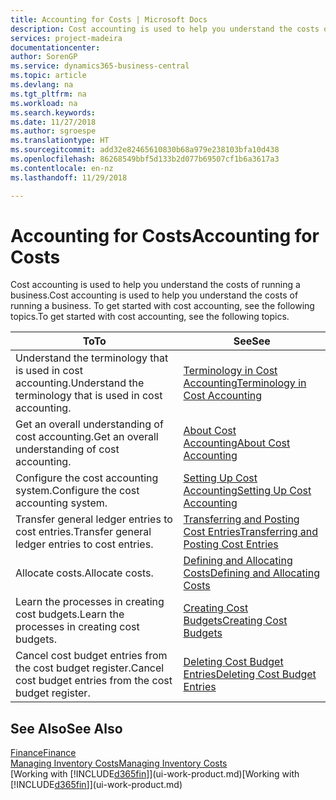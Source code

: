 ```yaml
---
title: Accounting for Costs | Microsoft Docs
description: Cost accounting is used to help you understand the costs of running a business. To get started with cost accounting, see the following topics.
services: project-madeira
documentationcenter: 
author: SorenGP
ms.service: dynamics365-business-central
ms.topic: article
ms.devlang: na
ms.tgt_pltfrm: na
ms.workload: na
ms.search.keywords: 
ms.date: 11/27/2018
ms.author: sgroespe
ms.translationtype: HT
ms.sourcegitcommit: add32e82465610830b68a979e238103bfa10d438
ms.openlocfilehash: 86268549bbf5d133b2d077b69507cf1b6a3617a3
ms.contentlocale: en-nz
ms.lasthandoff: 11/29/2018

---
```

# <a name="accounting-for-costs"></a><span data-ttu-id="838d0-104">Accounting for Costs</span><span class="sxs-lookup"><span data-stu-id="838d0-104">Accounting for Costs</span></span>
<span data-ttu-id="838d0-105">Cost accounting is used to help you understand the costs of running a business.</span><span class="sxs-lookup"><span data-stu-id="838d0-105">Cost accounting is used to help you understand the costs of running a business.</span></span> <span data-ttu-id="838d0-106">To get started with cost accounting, see the following topics.</span><span class="sxs-lookup"><span data-stu-id="838d0-106">To get started with cost accounting, see the following topics.</span></span>  

|<span data-ttu-id="838d0-107">To</span><span class="sxs-lookup"><span data-stu-id="838d0-107">To</span></span>|<span data-ttu-id="838d0-108">See</span><span class="sxs-lookup"><span data-stu-id="838d0-108">See</span></span>|  
|--------|---------|  
|<span data-ttu-id="838d0-109">Understand the terminology that is used in cost accounting.</span><span class="sxs-lookup"><span data-stu-id="838d0-109">Understand the terminology that is used in cost accounting.</span></span>|[<span data-ttu-id="838d0-110">Terminology in Cost Accounting</span><span class="sxs-lookup"><span data-stu-id="838d0-110">Terminology in Cost Accounting</span></span>](finance-terminology-in-cost-accounting.md)|  
|<span data-ttu-id="838d0-111">Get an overall understanding of cost accounting.</span><span class="sxs-lookup"><span data-stu-id="838d0-111">Get an overall understanding of cost accounting.</span></span>|[<span data-ttu-id="838d0-112">About Cost Accounting</span><span class="sxs-lookup"><span data-stu-id="838d0-112">About Cost Accounting</span></span>](finance-about-cost-accounting.md)|  
|<span data-ttu-id="838d0-113">Configure the cost accounting system.</span><span class="sxs-lookup"><span data-stu-id="838d0-113">Configure the cost accounting system.</span></span>|[<span data-ttu-id="838d0-114">Setting Up Cost Accounting</span><span class="sxs-lookup"><span data-stu-id="838d0-114">Setting Up Cost Accounting</span></span>](finance-set-up-cost-accounting.md)|  
|<span data-ttu-id="838d0-115">Transfer general ledger entries to cost entries.</span><span class="sxs-lookup"><span data-stu-id="838d0-115">Transfer general ledger entries to cost entries.</span></span>|[<span data-ttu-id="838d0-116">Transferring and Posting Cost Entries</span><span class="sxs-lookup"><span data-stu-id="838d0-116">Transferring and Posting Cost Entries</span></span>](finance-transfer-and-post-cost-entries.md)|  
|<span data-ttu-id="838d0-117">Allocate costs.</span><span class="sxs-lookup"><span data-stu-id="838d0-117">Allocate costs.</span></span>|[<span data-ttu-id="838d0-118">Defining and Allocating Costs</span><span class="sxs-lookup"><span data-stu-id="838d0-118">Defining and Allocating Costs</span></span>](finance-define-and-allocate-costs.md)|  
|<span data-ttu-id="838d0-119">Learn the processes in creating cost budgets.</span><span class="sxs-lookup"><span data-stu-id="838d0-119">Learn the processes in creating cost budgets.</span></span>|[<span data-ttu-id="838d0-120">Creating Cost Budgets</span><span class="sxs-lookup"><span data-stu-id="838d0-120">Creating Cost Budgets</span></span>](finance-create-cost-budgets.md)|
|<span data-ttu-id="838d0-121">Cancel cost budget entries from the cost budget register.</span><span class="sxs-lookup"><span data-stu-id="838d0-121">Cancel cost budget entries from the cost budget register.</span></span>|[<span data-ttu-id="838d0-122">Deleting Cost Budget Entries</span><span class="sxs-lookup"><span data-stu-id="838d0-122">Deleting Cost Budget Entries</span></span>](finance-how-to-delete-cost-budget-entries.md)| 


## <a name="see-also"></a><span data-ttu-id="838d0-123">See Also</span><span class="sxs-lookup"><span data-stu-id="838d0-123">See Also</span></span>  
[<span data-ttu-id="838d0-124">Finance</span><span class="sxs-lookup"><span data-stu-id="838d0-124">Finance</span></span>](finance.md)  
[<span data-ttu-id="838d0-125">Managing Inventory Costs</span><span class="sxs-lookup"><span data-stu-id="838d0-125">Managing Inventory Costs</span></span>](finance-manage-inventory-costs.md)  
<span data-ttu-id="838d0-126">[Working with [!INCLUDE[d365fin](includes/d365fin_md.md)]](ui-work-product.md)</span><span class="sxs-lookup"><span data-stu-id="838d0-126">[Working with [!INCLUDE[d365fin](includes/d365fin_md.md)]](ui-work-product.md)</span></span>

